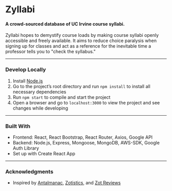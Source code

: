 # Zyllabi

#### A crowd-sourced database of UC Irvine course syllabi.
Zyllabi hopes to demystify course loads by making course syllabi openly accessible and freely available. It aims to reduce choice paralysis when signing up for classes and act as a reference for the inevitable time a professor tells you to "check the syllabus."

<hr>

### Develop Locally

1. Install [Node.js](https://nodejs.org/en/download/)
2. Go to the project’s root directory and run `npm install` to install all necessary dependencies
3. Run `npm start` to compile and start the project
4. Open a browser and go to `localhost:3000` to view the project and see changes while developing

<hr>

### Built With

* Frontend: React, React Bootstrap, React Router, Axios, Google API
* Backend: Node.js, Express, Mongoose, MongoDB, AWS-SDK, Google Auth Library
* Set up with Create React App

<hr>

### Acknowledgments

* Inspired by [Antalmanac](https://antalmanac.com/), [Zotistics](https://zotistics.com/), and [Zot Reviews](https://zotreviews.com/)